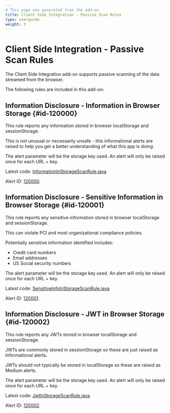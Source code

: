 ```yaml
---
# This page was generated from the add-on.
title: Client Side Integration - Passive Scan Rules
type: userguide
weight: 3
---
```


# Client Side Integration - Passive Scan Rules

The Client Side Integration add-on supports passive scanning of the data streamed from the browser.


The following rules are included in this add-on:

## Information Disclosure - Information in Browser Storage {#id-120000}

This rule reports any information stored in browser localStorage and sessionStorage.


This is not unusual or necessarily unsafe - this informational alerts are raised to help you get a better understanding of
what this app is doing.


The alert parameter will be the storage key used.
An alert will only be raised once for each URL + key.


Latest code: [InformationInStorageScanRule.java](https://github.com/zaproxy/zap-extensions/tree/main/addOns/client/src/main/java/org/zaproxy/addon/client/pscan/InformationInStorageScanRule.java)  

Alert ID: [120000](/docs/alerts/120000/).

## Information Disclosure - Sensitive Information in Browser Storage {#id-120001}

This rule reports any sensitive information stored in browser localStorage and sessionStorage.


This can violate PCI and most organizational compliance policies.


Potentially sensitive information identified includes:

* Credit card numbers
* Email addresses
* US Social security numbers

The alert parameter will be the storage key used. An alert will only be raised once for each URL + key.


Latest code: [SensitiveInfoInStorageScanRule.java](https://github.com/zaproxy/zap-extensions/tree/main/addOns/client/src/main/java/org/zaproxy/addon/client/pscan/SensitiveInfoInStorageScanRule.java)  

Alert ID: [120001](/docs/alerts/120001/).

## Information Disclosure - JWT in Browser Storage {#id-120002}

This rule reports any JWTs stored in browser localStorage and sessionStorage.


JWTs are commonly stored in sessionStorage so these are just raised as Informational alerts.


JWTs should not typically be stored in localStorage so these are raised as Medium alerts.


The alert parameter will be the storage key used.
An alert will only be raised once for each URL + key.


Latest code: [JwtInStorageScanRule.java](https://github.com/zaproxy/zap-extensions/tree/main/addOns/client/src/main/java/org/zaproxy/addon/client/pscan/JwtInStorageScanRule.java)  

Alert ID: [120002](/docs/alerts/120002/).
